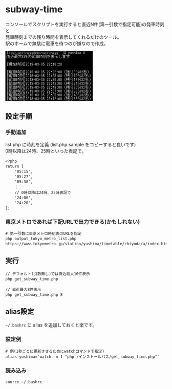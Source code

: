 # subway-time
コンソールでスクリプトを実行すると直近N件(第一引数で指定可能)の発車時刻と  
発車時刻までの残り時間を表示してくれるだけのツール。  
駅のホームで無駄に電車を待つのが嫌なので作成。

![](image/subway-time.png)

## 設定手順

### 手動追加
list.php に時刻を定義 (list.php.sample をコピーすると良いです)  
0時以降は24時、25時といった表記で。
```
<?php
return [
    '05:15',
    '05:27',
    '05:38',
    ︙
    // 0時以降は24時、25時表記で
    '24:06',
    '24:20',
];
```

### 東京メトロであれば下記URLで出力できる(かもしれない)
```
# 第一引数に東京メトロ時刻表のURLを指定
php output_tokyo_metro_list.php https://www.tokyometro.jp/station/yushima/timetable/chiyoda/a/index.html
```

## 実行
```
// デフォルト(引数無し)では直近最大10件表示
php get_subway_time.php

// 直近最大8件表示
php get_subway_time.php 8
```

## alias設定
`~/.bashrc` に alias を追加しておくと楽です。  
### 設定例
```
# 例(1秒ごとに更新させるためにwatchコマンドで指定)
alias yushima='watch -n 1 "php /インストールパス/get_subway_time.php"'
```

### 読み込み
```
source ~/.bashrc
```
